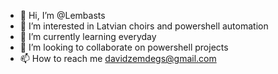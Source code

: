 - 👋 Hi, I’m @Lembasts
- 👀 I’m interested in Latvian choirs and powershell automation
- 🌱 I’m currently learning everyday
- 💞️ I’m looking to collaborate on powershell projects
- 📫 How to reach me davidzemdegs@gmail.com

<!---
Lembasts/Lembasts is a ✨ special ✨ repository because its `README.md` (this file) appears on your GitHub profile.
You can click the Preview link to take a look at your changes.
--->
